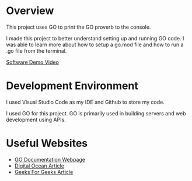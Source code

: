 # Overview

<!--{Important!  Do not say in this section that this is college assignment.  Talk about what you are trying to accomplish as a software engineer to further your learning.}-->

<!--{Provide a description of your software}-->
This project uses GO to print the GO proverb to the console.

<!--{Describe your purpose for creating this software.}-->
I made this project to better understand setting up and running GO code. I was able to learn more about how to setup a go.mod file and how to run a .go file from the terminal.


[Software Demo Video](https://www.youtube.com/watch?v=AqHX27pZkaM&ab_channel=BobbyG)

# Development Environment

<!--{Describe the tools that you used to develop the software}-->
I used Visual Studio Code as my IDE and Github to store my code.

<!--{Describe the programming language that you used}-->
I used GO for this project. GO is primarily used in building servers and web development using APIs.

# Useful Websites

<!--{Make a list of websites that you found helpful in this project}-->
* [GO Documentation Webpage](https://go.dev/doc/tutorial/getting-started)
* [Digital Ocean Article](https://www.digitalocean.com/community/tutorials/how-to-write-your-first-program-in-go)
* [Geeks For Geeks Article](https://www.geeksforgeeks.org/go-programming-language-introduction/)
